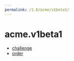 ```yaml
---
permalink: /1.6/acme/v1beta1/
---
```


# acme.v1beta1



* [challenge](challenge.md)
* [order](order.md)
